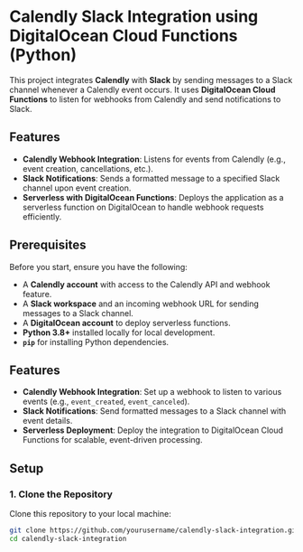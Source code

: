 # Calendly Slack Integration using DigitalOcean Cloud Functions (Python)

This project integrates **Calendly** with **Slack** by sending messages to a Slack channel whenever a Calendly event occurs. It uses **DigitalOcean Cloud Functions** to listen for webhooks from Calendly and send notifications to Slack.

## Features

- **Calendly Webhook Integration**: Listens for events from Calendly (e.g., event creation, cancellations, etc.).
- **Slack Notifications**: Sends a formatted message to a specified Slack channel upon event creation.
- **Serverless with DigitalOcean Functions**: Deploys the application as a serverless function on DigitalOcean to handle webhook requests efficiently.

## Prerequisites

Before you start, ensure you have the following:

- A **Calendly account** with access to the Calendly API and webhook feature.
- A **Slack workspace** and an incoming webhook URL for sending messages to a Slack channel.
- A **DigitalOcean account** to deploy serverless functions.
- **Python 3.8+** installed locally for local development.
- **`pip`** for installing Python dependencies.

## Features

- **Calendly Webhook Integration**: Set up a webhook to listen to various events (e.g., `event_created`, `event_canceled`).
- **Slack Notifications**: Send formatted messages to a Slack channel with event details.
- **Serverless Deployment**: Deploy the integration to DigitalOcean Cloud Functions for scalable, event-driven processing.

## Setup

### 1. Clone the Repository

Clone this repository to your local machine:

```bash
git clone https://github.com/yourusername/calendly-slack-integration.git
cd calendly-slack-integration


